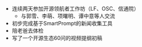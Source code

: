 - 连续两天参加开源领航者工作坊（LF、OSC、信通院）
	- 与郭雪、李萌、项曙明、谭中意等人交流
- 初步完成基于SmartPrompt的新闻收集工具
- 陪老爸去体检
- 写了一个开源生态60问的视频提纲初稿